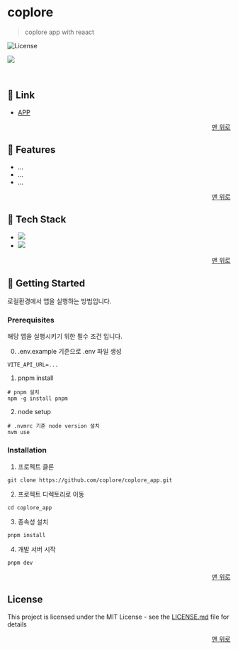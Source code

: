 <a name="readme-top"></a>

# coplore

> coplore app with reaact

<!-- [![Hits](https://hits.seeyoufarm.com/api/count/incr/badge.svg?url=https%3A%2F%2Fgithub.com%2Fchan9yu%2Fslack_clone&count_bg=%2379C83D&title_bg=%23555555&icon=&icon_color=%23E7E7E7&title=hits&edge_flat=false)](https://hits.seeyoufarm.com) -->

![License](https://img.shields.io/badge/license-MIT-blue)

<!-- ![Build and Test](https://github.com/chan9yu/slack_clone/actions/workflows/deploy.yml/badge.svg) -->

![](https://dummyimage.com/600x350/e7e7e7/121212)

<br />

## 🔗 Link

- <a href="https://coplore.com/" target="_blank" rel="noreferrer">APP</a>

<p align="right">
  <a href="#readme-top">맨 위로</a>
</p>

## 📖 Features

- ...
- ...
- ...

<p align="right">
  <a href="#readme-top">맨 위로</a>
</p>

## 🔧 Tech Stack

- <img src="https://img.shields.io/badge/react-61DAFB?style=for-the-badge&logo=react&logoColor=white">
- <img src="https://img.shields.io/badge/typescript-3178C6?style=for-the-badge&logo=typescript&logoColor=white">

<p align="right">
  <a href="#readme-top">맨 위로</a>
</p>

## 🚀 Getting Started

로컬환경에서 앱을 실행하는 방법입니다.

### Prerequisites

해당 앱을 실행시키기 위한 필수 조건 입니다.

0. .env.example 기준으로 .env 파일 생성

```shell
VITE_API_URL=...
```

1. pnpm install

```
# pnpm 설치
npm -g install pnpm
```

2. node setup

```
# .nvmrc 기준 node version 설치
nvm use
```

### Installation

1. 프로젝트 클론

```shell
git clone https://github.com/coplore/coplore_app.git
```

2. 프로젝트 디렉토리로 이동

```shell
cd coplore_app
```

3. 종속성 설치

```shell
pnpm install
```

4. 개발 서버 시작

```
pnpm dev
```

<p align="right">
  <a href="#readme-top">맨 위로</a>
</p>

## License

This project is licensed under the MIT License - see the [LICENSE.md](LICENSE) file for details

<p align="right">
  <a href="#readme-top">맨 위로</a>
</p>

